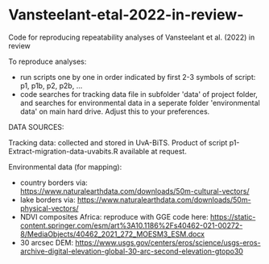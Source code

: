 # Vansteelant-etal-2022-in-review-
Code for reproducing repeatability analyses of Vansteelant et al. (2022) in review

To reproduce analyses:
- run scripts one by one in order indicated by first 2-3 symbols of script: p1, p1b, p2, p2b, ...
- code searches for tracking data file in subfolder 'data' of project folder, and searches for environmental data in a seperate folder 'environmental data' on main hard drive. Adjust this to your preferences. 


DATA SOURCES:

Tracking data: collected and stored in UvA-BiTS. Product of script p1-Extract-migration-data-uvabits.R available at request. 

Environmental data (for mapping):
- country borders via: https://www.naturalearthdata.com/downloads/50m-cultural-vectors/
- lake borders via: https://www.naturalearthdata.com/downloads/50m-physical-vectors/
- NDVI composites Africa: reproduce with GGE code here: https://static-content.springer.com/esm/art%3A10.1186%2Fs40462-021-00272-8/MediaObjects/40462_2021_272_MOESM3_ESM.docx
- 30 arcsec DEM: https://www.usgs.gov/centers/eros/science/usgs-eros-archive-digital-elevation-global-30-arc-second-elevation-gtopo30
